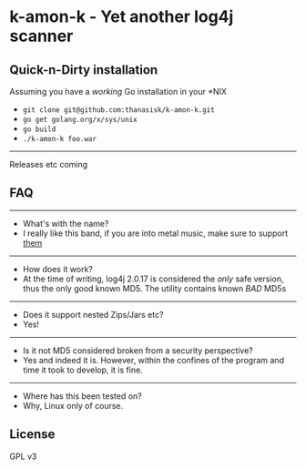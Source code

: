# k-amon-k - Yet another log4j scanner
## Quick-n-Dirty installation
Assuming you have a *working* Go installation in your *NIX

* `git clone git@github.com:thanasisk/k-amon-k.git`
* `go get golang.org/x/sys/unix`
* `go build`
* `./k-amon-k foo.war`
---
Releases etc coming
## FAQ
---
- What's with the name?
- I really like this band, if you are into metal music, make sure to support [them](https://k-amon-k.bandcamp.com/)
---
- How does it work?
- At the time of writing, log4j 2.0.17 is considered the *only* safe version, thus the only good known MD5. The utility contains known *BAD* MD5s
---
- Does it support nested Zips/Jars etc?
- Yes!
---
- Is it not MD5 considered broken from a security perspective?
- Yes and indeed it is. However, within the confines of the program and time it took to develop, it is fine.
---
- Where has this been tested on?
- Why, Linux only of course.
## License
GPL v3
